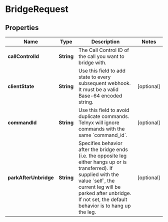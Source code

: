 # BridgeRequest

## Properties
Name | Type | Description | Notes
------------ | ------------- | ------------- | -------------
**callControlId** | **String** | The Call Control ID of the call you want to bridge with. | 
**clientState** | **String** | Use this field to add state to every subsequent webhook. It must be a valid Base-64 encoded string. |  [optional]
**commandId** | **String** | Use this field to avoid duplicate commands. Telnyx will ignore commands with the same &#x60;command_id&#x60;. |  [optional]
**parkAfterUnbridge** | **String** | Specifies behavior after the bridge ends (i.e. the opposite leg either hangs up or is transferred). If supplied with the value &#x60;self&#x60;, the current leg will be parked after unbridge. If not set, the default behavior is to hang up the leg. |  [optional]
